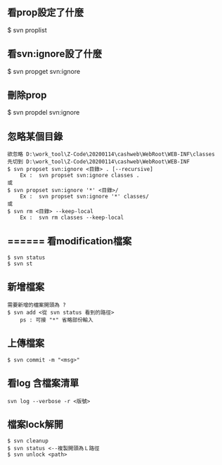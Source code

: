 
  

看prop設定了什麼
---
  $ svn proplist
  

看svn:ignore設了什麼
---
  $ svn propget svn:ignore
  

刪除prop
---
  $ svn propdel svn:ignore


忽略某個目錄
---
	欲忽略 D:\work_tool\Z-Code\20200114\cashweb\WebRoot\WEB-INF\classes
	先切到 D:\work_tool\Z-Code\20200114\cashweb\WebRoot\WEB-INF
	$ svn propset svn:ignore <目錄> . [--recursive]
		Ex :  svn propset svn:ignore classes . 
	或
	$ svn propset svn:ignore '*' <目錄>/
		Ex :  svn propset svn:ignore '*' classes/
	或
	$ svn rm <目錄> --keep-local
		Ex :  svn rm classes --keep-local



======
看modification檔案
---
	$ svn status
	$ svn st 


新增檔案
---
	需要新增的檔案開頭為 ?
	$ svn add <從 svn status 看到的路徑>  
		ps : 可接 "*" 省略部份輸入


上傳檔案
---
	$ svn commit -m "<msg>"


看log 含檔案清單
---
	svn log --verbose -r <版號>


檔案lock解開
---
	$ svn cleanup
	$ svn status <--複製開頭為Ｌ路徑
	$ svn unlock <path>
